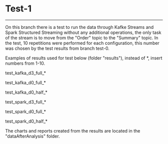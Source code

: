 # Test-1

--------------------------------------------------------------------------------------------------------------

On this branch there is a test to run the data through Kafke Streams and Spark Structured Streaming without any additional operations, the only task of the stream is to move from the "Order" topic to the "Summary" topic. In the test, 10 repetitions were performed for each configuration, this number was chosen by the test results from branch test-0.

Examples of results used for test below (folder "results"), instead of *, insert numbers from 1-10.

test_kafka_d3_full_*

test_kafka_d0_full_*

test_kafka_d0_half_*

test_spark_d3_full_*

test_spark_d0_full_*

test_spark_d0_half_*

The charts and reports created from the results are located in the "dataAfterAnalysis" folder.
